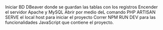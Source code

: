 Iniciar BD DBeaver donde se guardan las tablas con los registros
Encender el servidor Apache y MySQL
Abrir por medio deL comando PHP ARTISAN SERVE el local host para iniciar el proyecto
Correr NPM RUN DEV para las funcionalidades JavaScript que contiene el proyecto.
